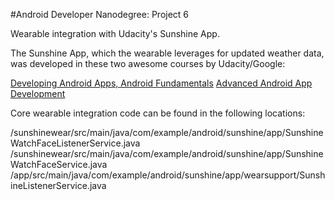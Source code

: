 #Android Developer Nanodegree: Project 6

Wearable integration with Udacity's Sunshine App.

The Sunshine App, which the wearable leverages for updated weather data, was developed in these two awesome courses by Udacity/Google:

[Developing Android Apps, Android Fundamentals](https://www.udacity.com/course/developing-android-apps--ud853)
[Advanced Android App Development](https://www.udacity.com/course/advanced-android-app-development--ud855)

Core wearable integration code can be found in the following locations:

/sunshinewear/src/main/java/com/example/android/sunshine/app/SunshineWatchFaceListenerService.java
/sunshinewear/src/main/java/com/example/android/sunshine/app/SunshineWatchFaceService.java
/app/src/main/java/com/example/android/sunshine/app/wearsupport/SunshineListenerService.java


